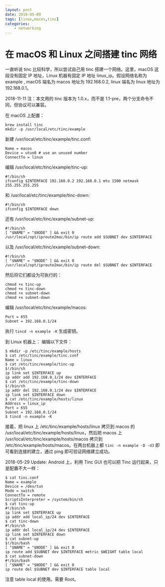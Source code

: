 ```yaml
---
layout: post
date: 2018-05-09
tags: [linux,macos,tinc]
categories:
    - networking
---
```


# 在 macOS 和 Linux 之间搭建 tinc 网络

一直听说 tinc 比较科学，所以尝试自己用 tinc 搭建一个网络。这里，macOS 这段没有固定 IP 地址，Linux 机器有固定 IP 地址 linux_ip。假设网络名称为 example , macOS 端名为 macos 地址为 192.168.0.2, linux 端名为 linux 地址为 192.168.0.1。

2018-11-11 注：本文用的 tinc 版本为 1.0.x，而不是 1.1-pre，两个分支命令不同，但协议可以兼容。

在 macOS 上配置：
```shell
brew install tinc
mkdir -p /usr/local/etc/tinc/example
```

新建 /usr/local/etc/tinc/example/tinc.conf:
```
Name = macos
Device = utun0 # use an unused number
ConnectTo = linux
```

编辑 /usr/local/etc/tinc/example/tinc-up:
```
#!/bin/sh
ifconfig $INTERFACE 192.168.0.2 192.168.0.1 mtu 1500 netmask 255.255.255.255
```

和 /usr/local/etc/tinc/example/tinc-down:
```
#!/bin/sh
ifconfig $INTERFACE down
```

还有 /usr/local/etc/tinc/example/subnet-up:
```
#!/bin/sh
[ "$NAME" = "$NODE" ] && exit 0
/usr/local/opt/iproute2mac/bin/ip route add $SUBNET dev $INTERFACE
```

以及 /usr/local/etc/tinc/example/subnet-down:
```
#!/bin/sh
[ "$NAME" = "$NODE" ] && exit 0
/usr/local/opt/iproute2mac/bin/ip route del $SUBNET dev $INTERFACE
```

然后将它们都设为可执行的：
```
chmod +x tinc-up
chmod +x tinc-down
chmod +x subnet-down
chmod +x subnet-down
```

编辑 /usr/local/etc/tinc/example/macos:
```
Port = 655
Subnet = 192.168.0.1/24
```

执行 `tincd -n example -K` 生成密钥。

到 Linux 机器上：
编辑以下文件：
```shell
$ mkdir -p /etc/tinc/example/hosts
$ cat /etc/tinc/example/tinc.conf
Name = linux
$ cat /etc/tinc/example/tinc-up
$!/bin/sh
ip link set $INTERFACE up
ip addr add 192.168.0.1/24 dev $INTERFACE
$ cat /etc/tinc/example/tinc-down
$!/bin/sh
ip addr del 192.168.0.1/24 dev $INTERFACE
ip link set $INTERFACE down
$ cat /etc/tinc/example/hosts/linux
Address = linux_ip
Port = 655
Subnet = 192.168.0.1/24
$ tincd -n example -K
```

接着，把 linux 上 /etc/tinc/example/hosts/linux 拷贝到 macos 的 /usr/local/etc/tinc/example/hosts/linux，然后把 macos 上 /usr/local/etc/tinc/example/hosts/macos 拷贝到 /etc/tinc/example/hosts/macos。在两台机器上都 `tinc -n example -D -d3` 即可看到连接的建立，通过 ping 即可验证网络建立成功。

2018-05-29 Update: Android 上，利用 Tinc GUI 也可以把 Tinc 运行起来，只是配置不大一样：

```shell
$ cat tinc.conf
Name = example
Device = /dev/tun
Mode = switch
ConnectTo = remote
ScriptsInterpreter = /system/bin/sh
$ cat tinc-up
#!/bin/sh
ip link set $INTERFACE up
ip addr add local_ip/24 dev $INTERFACE
$ cat tinc-down
#!/bin/sh
ip addr del local_ip/24 dev $INTERFACE
ip link set $INTERFACE down
$ cat subnet-up
$!/bin/bash
[ "$NAME" = "$NODE" ] && exit 0
ip route add $SUBNET dev $INTERFACE metric $WEIGHT table local
$ cat subnet-down
#!/bin/bash
[ "$NAME" = "$NODE" ] && exit 0
ip route del $SUBNET dev $INTERFACE table local
```

注意 table local 的使用。需要 Root。

